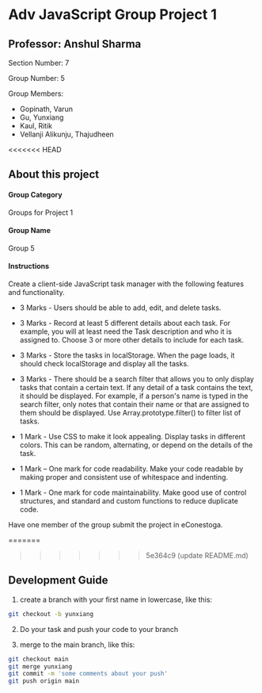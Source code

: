 # Adv JavaScript Group Project 1

## Professor: Anshul Sharma

Section Number: 7

Group Number: 5

Group Members:

- Gopinath, Varun
- Gu, Yunxiang
- Kaul, Ritik
- Vellanji Alikunju, Thajudheen

<<<<<<< HEAD
## About this project

#### Group Category

Groups for Project 1

#### Group Name

Group 5

#### Instructions

Create a client-side JavaScript task manager with the following features and functionality.

- 3 Marks - Users should be able to add, edit, and delete tasks.

- 3 Marks - Record at least 5 different details about each task. For example, you will at least need the Task description and who it is assigned to. Choose 3 or more other details to include for each task.

- 3 Marks - Store the tasks in localStorage. When the page loads, it should check localStorage and display all the tasks.

- 3 Marks - There should be a search filter that allows you to only display tasks that contain a certain text. If any detail of a task contains the text, it should be displayed. For example, if a person's name is typed in the search filter, only notes that contain their name or that are assigned to them should be displayed. Use Array.prototype.filter() to filter list of tasks.

- 1 Mark - Use CSS to make it look appealing. Display tasks in different colors. This can be random, alternating, or depend on the details of the task.

- 1 Mark – One mark for code readability. Make your code readable by making proper and consistent use of whitespace and indenting.

- 1 Mark - One mark for code maintainability. Make good use of control structures, and standard and custom functions to reduce duplicate code.

Have one member of the group submit the project in eConestoga.

=======
>>>>>>> 5e364c9 (update README.md)
## Development Guide

1. create a branch with your first name in lowercase, like this:

```bash
git checkout -b yunxiang
```

2. Do your task and push your code to your branch

3. merge to the main branch, like this:

```bash
git checkout main
git merge yunxiang
git commit -m 'some comments about your push'
git push origin main
```
